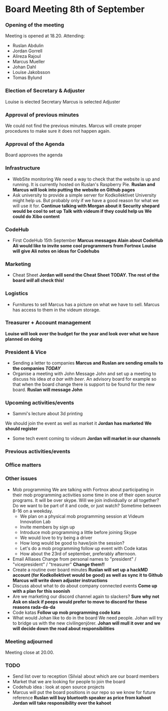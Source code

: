 # Board Meeting 8th of September

### Opening of the meeting

Meeting is opened at 18.20.
Attending:
- Ruslan Abdulin
- Jordan Gorrell
- Alireza Rajoul
- Marcus Mueller
- Johan Dahl
- Louise Jakobsson
- Tomas Bylund

### Election of Secretary & Adjuster

Louise is elected Secretary
Marcus is selected Adjuster

### Approval of previous minutes

We could not find the previous minutes. Marcus will create proper procedures to make sure it does not happen again. 

### Approval of the Agenda

Board approves the agenda

### Infrastructure
- WebSite monitoring
We need a way to check that the website is up and running. It is currently hosted on Ruslan's Raspberry Pie. 
**Ruslan and Marcus will look into putting the website on Github pages**
- Ask university to provide a simple server for Kodkollektivet 
University might help us. But probably only if we have a good reason for what we will use it for. 
**Continue talking with Morgan about it**
**Security shepard would be cool to set up**
**Talk with videum if they could help us**
**We could do Xibo content**

### CodeHub
- First CodeHub 15th September 
**Marcus messages Alain about CodeHub**
**Ali would like to invite some cool programmers from Fortnox**
**Louise will give Ali notes on ideas for Codehubs**

### Marketing
- Cheat Sheet
**Jordan will send the Cheat Sheet TODAY. The rest of the board *will* all check this!**

### Logistics
- Furnitures to sell
Marcus has a picture on what we have to sell. Marcus has access to them in the videum storage.

### Treasurer + Account management
**Louise will look over the budget for the year and look over what we have planned on doing**

### President & Vice
* Sending a letter to companies
**Marcus and Ruslan are sending emails to the companies *TODAY***
* Organise a meeting with John
Message John and set up a meeting to discuss his idea *at a bar with beer*. An advisory board for example so that when the board change there is support to be found for the new board.
**Ruslan will message John**

### Upcoming activities/events
* Sammi's lecture about 3d printing

We should join the event as well as market it
**Jordan has marketed**
**We should register**

* Some tech event coming to videum
**Jordan will market in our channels**

### Previous activities/events
### Office matters

### Other issues
- Mob programming 
  We are talking with Fortnox about participating in their mob programming activities some time in one of their open source programs. It will be over skype. Will we join individually or all together? Do we want to be part of it and code, or just watch? Sometime between 8-16 on a weekday. 
    - We plan on a physical mob programming session at Videum Innovation Lab
    - Invite members by sign up
    - Introduce mob programming a little before joining Skype
    - We would love to try being a driver
    - How long would be good to have/join the session?
    - Let's do a mob programming follow up event with Code katas
    - How about the 23rd of september, preferably afternoon.
- Email Alliases
Change from personal names to "president" / "vicepresident" / "treasurer"
**Change them!!**
- Create a routine over board minutes
**Ruslan will set up a hackMD account (for Kodkollektivet would be good) as well as sync it to Github**
**Marcus will write down adjuster instructions**
- Discuss about what to do about company connected events
**Come up with a plan for this soonish**
- Are we marketing our discord channel again to slackers?
**Sure why not**
**Ask on slack if peeps would prefer to move to discord for these reasons rada-da-da**
- Code katas
**Follow up mob programming code kata**
- What would Johan like to do in the board
We need people. Johan will try to bridge us with the new civilingenjörer.
**Johan will mull it over and we will decide down the road about responsibilities**


### Meeting adjourned

Meeting close at 20.00. 

### TODO

- Send list over to reception (Silvia) about which are our board members
- Market that we are looking for people to join the board
- Codehub idea : look at open source projects 
- Marcus will put the board positions in our repo so we know for future reference
**Ruslan will buy bluetooth speaker as price from kahoot**
**Jordan will take responsibility over the kahoot**